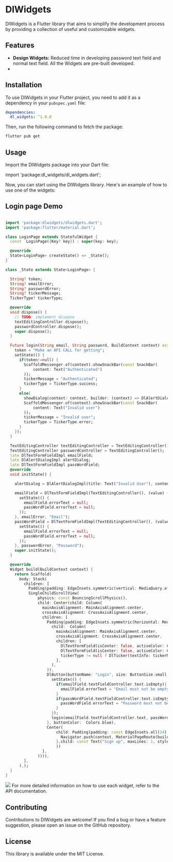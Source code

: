 # DlWidgets

DlWidgets is a Flutter library that aims to simplify the development process by providing a collection of useful and customizable widgets.

## Features

- **Design Widgets:** Reduced time in developing password text field and normal text field. All the Widgets are pre-built developed.
- 
## Installation

To use DlWidgets in your Flutter project, you need to add it as a dependency in your `pubspec.yaml` file:

```yaml
dependencies:
  dl_widgets: ^1.0.0
```

Then, run the following command to fetch the package:

```bash
flutter pub get
```

## Usage
Import the DlWidgets package into your Dart file:

import 'package:dl_widgets/dl_widgets.dart';

Now, you can start using the DlWidgets library. Here's an example of how to use one of the widgets:

## Login page Demo
```dart

import 'package:dlwidgets/dlwidgets.dart';
import 'package:flutter/material.dart';

class LoginPage extends StatefulWidget {
  const  LoginPage({Key? key}) : super(key: key);

  @override
  State<LoginPage> createState() => _State();
}

class _State extends State<LoginPage> {

  String? token;
  String? emailError;
  String? passwordError;
  String? tickerMessage;
  TickerType? tickerType;

  @override
  void dispose() {
    // TODO: implement dispose
    textEditingController.dispose();
    passwordController.dispose();
    super.dispose();
  }

  Future login(String email, String password, BuildContext context) async {
    token = "Make an API CALL for getting";
    setState(() {
      if(token!=null) {
        ScaffoldMessenger.of(context).showSnackBar(const SnackBar(
            content: Text("Authenticated")
        ));
        tickerMessage = "Authenticated";
        tickerType = TickerType.success;
      }
      else{
        showDialog(context: context, builder: (context) => DlAlertDialog(dlAlertDialogImpl: alertDialog, showDialogFlag: showDialogF));
        ScaffoldMessenger.of(context).showSnackBar(const SnackBar(
            content: Text("Invalid user")
        ));
        tickerMessage = "Invalid user";
        tickerType = TickerType.error;
      }
    });
  }

  TextEditingController textEditingController = TextEditingController();
  TextEditingController passwordController = TextEditingController();
  late DlTextFormFieldImpl emailField;
  late DlAlertDialogImpl alertDialog;
  late DlTextFormFieldImpl passWordField;
  @override
  void initState() {

    alertDialog = DlAlertDialogImpl(title: Text("Invalid User"), content: Text("Not allowed"), positiveAction: ElevatedButton(onPressed:(){}, child: Text("Yes")), negativeAction: ElevatedButton(onPressed:(){}, child: Text("No")), backgroundColor: Colors.white, shape: DialogShape.curved);

    emailField = DlTextFormFieldImpl(TextEditingController(), (value) {
      setState(() {
        emailField.errorText = null;
        passWordField.errorText = null;
      });
    }, emailError, "Email");
    passWordField = DlTextFormFieldImpl(TextEditingController(), (value) {
      setState(() {
        emailField.errorText = null;
        passWordField.errorText = null;
      });
    }, passwordError, "Password");
    super.initState();
  }

  @override
  Widget build(BuildContext context) {
    return Scaffold(
      body: Stack(
        children: [
          Padding(padding: EdgeInsets.symmetric(vertical: MediaQuery.of(context).size.height/5), child:
          SingleChildScrollView(
              physics: const BouncingScrollPhysics(),
              child: Center(child: Column(
                mainAxisAlignment: MainAxisAlignment.center,
                crossAxisAlignment: CrossAxisAlignment.center,
                children: [
                  Padding(padding: EdgeInsets.symmetric(horizontal: MediaQuery.of(context).size.width/3), child: DlCardView(
                    child:  Column(
                      mainAxisAlignment: MainAxisAlignment.center,
                      crossAxisAlignment: CrossAxisAlignment.center,
                      children: [
                        DlTextFormField(isCenter: false, activeColor: Colors.blue, isPassword: false, input: emailField),
                        DlTextFormField(isCenter: false, activeColor: Colors.blue, isPassword: true, input: passWordField),
                        tickerType != null ? DlTicker(textInfo: tickerMessage??"", tickerType: tickerType) : Container()
                      ],
                    ),
                  )),
                  DlButton(buttonName: "Login", size: ButtonSize.small, onPressed: (){
                    setState(() {
                      if(emailField.textFieldController.text.isEmpty){
                        emailField.errorText = "Email must not be empty";
                      }
                      if(passWordField.textFieldController.text.isEmpty){
                        passWordField.errorText = "Password must not be empty";
                      }
                    });
                    login(emailField.textFieldController.text, passWordField.textFieldController.text, context);
                  }, buttonColor:  Colors.blue),
                  Center(
                      child: Padding(padding: const EdgeInsets.all(24), child: GestureDetector(onTap: (){
                        Navigator.push(context, MaterialPageRoute(builder: (context) => const SignUpPage()));
                      },child: const Text("Sign up", maxLines: 1, style: TextStyle(color: Colors.blue)),),
                      ))
                ],
              )))),
        ],
      ),);
  }
}
```
<img src = "https://drive.google.com/uc?export=view&id=1xOUPkoIE-xSTlOgdditEr6e4f0RQCn5W" >
For more detailed information on how to use each widget, refer to the API documentation.

## Contributing
Contributions to DlWidgets are welcome! If you find a bug or have a feature suggestion, please open an issue on the GitHub repository.

## License
This library is available under the MIT License.

